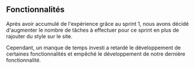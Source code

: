 ## Fonctionnalités
Après avoir accumulé de l'expérience grâce au sprint 1, nous avons décidé d'augmenter le nombre de tâches à effectuer pour ce sprint en plus de rajouter du style sur le site.

Cependant, un manque de temps investi a retardé le développement de certaines fonctionnalités et empêché le développement de notre dernière fonctionnalité.